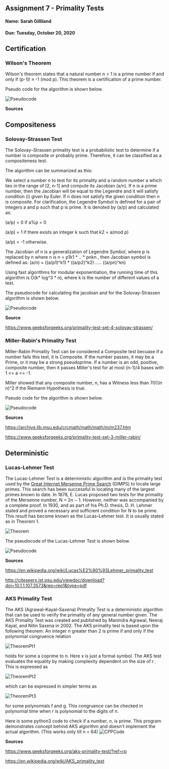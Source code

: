 ## Assignment 7 - Primality Tests
#### Name: Sarah Gilliland
#### Due: Tuesday, October 20, 2020

## Certification
### Wilson's Theorem
Wilson's theorem states that a natural number n > 1 is a prime number if and only if (p-1)! ≡ -1 (mod p).
This theorem is a certification of a prime number.

Pseudo code for the algorithm is shown below.

![Pseudocode](/Images/Wilsons.png)

__Sources__

## Compositeness
### Solovay-Strassen Test
The Solovay–Strassen primality test is a probabilistic test to determine if a number is composite or probably prime. Therefore, it can be classified as a compositeness test.

The algorithm can be summarized as this: 

We select a number n to test for its primality and a random number a which lies in the range of [2, n-1] and compute its Jacobian (a/n). If n is a prime number, then the Jacobian will be equal to the Legendre and it will satisfy condition (i) given by Euler. If n does not satisfy the given condition then n is composite. For clarification, the Legendre Symbol is defined for a pair of integers a and p such that p is prime. It is denoted by (a/p) and calculated as: 

(a/p) = 0    if a%p = 0
      
(a/p) = 1    if there exists an integer k such that k2 = a(mod p)

(a/p) = -1   otherwise.

The Jacobian of n is a generalization of Legendre Symbol, where p is replaced by n where n is
n = p1k1 * .. * pnkn
, then Jacobian symbol is defined as: 
(a/n) = ((a/p1)^k1) * ((a/p2)^k2) *.....* ((a/pn)^kn)

Using fast algorithms for modular exponentiation, the running time of this algorithm is O(k* log^3 * n), where k is the number of different values of a test.

The pseudocode for calculating the jacobian and for the Solovay-Strassen algorithm is shown below.


![Pseudocode](/Images/SolovayStrassen.png)

__Source__

https://www.geeksforgeeks.org/primality-test-set-4-solovay-strassen/


### Miller-Rabin's Primality Test
Miller-Rabin Primality Test can be considered a Composite test becuase if a number fails this test, it is Composite. If the number passes, it may be a Prime, or it may be a strong pseudoprime. If a number is an odd, positive, composite number, then it passes Miller's test for at most (n-1)/4 bases with 1 <= a <= -1.

Miller showed that any composite number, n, has a Witness less than 70(\ln n)^2 if the Riemann Hypothesis is true.

Pseudo code for the algorithm is shown below.

![Pseudocode](/Images/MillerRabin.png)

__Sources__

https://archive.lib.msu.edu/crcmath/math/math/m/m237.htm

https://www.geeksforgeeks.org/primality-test-set-3-miller-rabin/


## Deterministic
### Lucas-Lehmer Test
The Lucas-Lehmer Test is a deterministic algorithm and is the primality test used by the
[Great Internet Mersenne Prime Search](https://en.wikipedia.org/wiki/Great_Internet_Mersenne_Prime_Search) (GIMPS) to locate large primes. 
This search has been successful in locating many of the largest primes known to date.
In 1878, E. Lucas proposed two tests for the primality of the Mersenne number, N = 2n − 1. 
However, neither was accompanied by a complete proof. In 1930, and as part of his Ph.D. thesis, 
D. H. Lehmer stated and proved a necessary and sufficient condition for N to be prime. 
This result has become known as the Lucas–Lehmer test. It is usually stated as in Theorem 1.

![Theorem](/Images/2020-10-20.png)

The pseudocode of the Lucas-Lehmer Test is shown below.

![Pseudocode](/Images/PseudoCodeLLT.png)

__Sources__

https://en.wikipedia.org/wiki/Lucas%E2%80%93Lehmer_primality_test 

http://citeseerx.ist.psu.edu/viewdoc/download?doi=10.1.1.107.3573&rep=rep1&type=pdf 



### AKS Primality Test
The AKS (Agrawal–Kayal–Saxena) Primality Test is a deterministic algorithm that can be used to verify the primality of any general number given. 
The AKS Primality Test was created and published by Manindra Agrawal, Neeraj Kayal, and Nitin Saxena in 2002.
The AKS primality test is based upon the following theorem: An integer n greater than 2 is prime if and only if the polynomial congruence relation 

![TheoremPt1](https://www.geeksforgeeks.org/wp-content/ql-cache/quicklatex.com-2a71ba1e4c187329dbf2eb5ed2baf765_l3.svg) 

holds for some a coprime to n. Here x is just a formal symbol. 
The AKS test evaluates the equality by making complexity dependent on the size of r . This is expressed as

![TheoremPt2](https://www.geeksforgeeks.org/wp-content/ql-cache/quicklatex.com-8073198e20b3072fcccea50221cd428a_l3.svg) 

which can be expressed in simpler terms as 

![TheoremPt3](https://www.geeksforgeeks.org/wp-content/ql-cache/quicklatex.com-80cb6414a1344ccdce4e4b37042dfbe8_l3.svg) 

for some polynomials f and g.
This congruence can be checked in polynomial time when r is polynomial to the digits of n.

Here is some python3 code to check if a number, n, is prime. This program demonstrates concept behind AKS algorithm and doesn't implement the actual algorithm.
(This works only till n = 64) 
![CPPCode](/Images/AKSpython.png)

__Sources__

https://www.geeksforgeeks.org/aks-primality-test/?ref=rp 

https://en.wikipedia.org/wiki/AKS_primality_test

